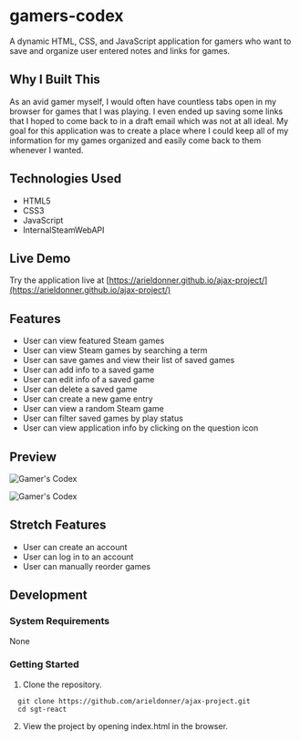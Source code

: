 # gamers-codex

A dynamic HTML, CSS, and JavaScript application for gamers who want to save and organize user entered notes and links for games.

## Why I Built This

As an avid gamer myself, I would often have countless tabs open in my browser for games that I was playing. I even ended up saving some links that I hoped to come back to in a draft email which was not at all ideal. My goal for this application was to create a place where I could keep all of my information for my games organized and easily come back to them whenever I wanted.

## Technologies Used

- HTML5
- CSS3
- JavaScript
- InternalSteamWebAPI

## Live Demo

Try the application live at [https://arieldonner.github.io/ajax-project/](https://arieldonner.github.io/ajax-project/)

## Features

- User can view featured Steam games
- User can view Steam games by searching a term
- User can save games and view their list of saved games
- User can add info to a saved game
- User can edit info of a saved game
- User can delete a saved game
- User can create a new game entry
- User can view a random Steam game
- User can filter saved games by play status
- User can view application info by clicking on the question icon

## Preview
![Gamer's Codex](gamers-codex-preview-1.gif)

![Gamer's Codex](gamers-codex-preview-2.gif)

## Stretch Features
- User can create an account
- User can log in to an account
- User can manually reorder games

## Development

### System Requirements

None

### Getting Started

1. Clone the repository.
  ```shell
    git clone https://github.com/arieldonner/ajax-project.git
    cd sgt-react
  ```

2. View the project by opening index.html in the browser.
